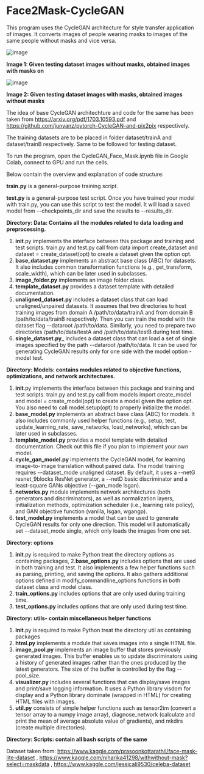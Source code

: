 # Face2Mask-CycleGAN

This program uses the CycleGAN architecture for style transfer application of images. It converts images of people wearing masks to images of the same people without masks and vice versa.


![image](https://user-images.githubusercontent.com/67890345/126367971-c20861c6-9559-4275-a9e0-dfba8f74b627.png)

__Image 1: Given testing dataset images without masks, obtained images with masks on__

![image](https://user-images.githubusercontent.com/67890345/126368013-bf54e0cb-33d3-456e-a7ad-522e358b6e1a.png)

__Image 2: Given testing dataset images with masks, obtained images without masks__

The idea of base CycleGAN architechture and code for the same has been taken from https://arxiv.org/pdf/1703.10593.pdf and https://github.com/junyanz/pytorch-CycleGAN-and-pix2pix respectively. 

The training datasets are to be placed in folder dataset/trainA and dataset/trainB respectively. Same to be followed for testing dataset.

To run the program, open the CycleGAN_Face_Mask.ipynb file in Google Colab, connect to GPU and run the cells. 

Below contain the overview and explanation of code structure: 

__train.py__ is a general-purpose training script.

__test.py__ is a general-purpose test script. Once you have trained your model with train.py, you can use this script to test the model. It will load a saved model from --checkpoints_dir and save the results to --results_dir.

__Directory: Data: Contains all the modules related to data loading and preprocessing.__
1. __init__.py implements the interface between this package and training and test scripts. train.py and test.py call from data import create_dataset and dataset = create_dataset(opt) to create a dataset given the option opt.
2. __base_dataset.py__ implements an abstract base class (ABC) for datasets. It also includes common transformation functions (e.g., get_transform, scale_width), which can be later used in subclasses.
3. __image_folder.py__ implements an image folder class.
4. __template_dataset.py__ provides a dataset template with detailed documentation.
5. __unaligned_dataset.py__ includes a dataset class that can load unaligned/unpaired datasets. It assumes that two directories to host training images from domain A /path/to/data/trainA and from domain B /path/to/data/trainB respectively. Then you can train the model with the dataset flag --dataroot /path/to/data. Similarly, you need to prepare two directories /path/to/data/testA and /path/to/data/testB during test time.
6. __single_dataset.py___ includes a dataset class that can load a set of single images specified by the path --dataroot /path/to/data. It can be used for generating CycleGAN results only for one side with the model option -model test.

__Directory: Models: contains modules related to objective functions, optimizations, and network architectures.__

1. __init__.py implements the interface between this package and training and test scripts. train.py and test.py call from models import create_model and model = create_model(opt) to create a model given the option opt. You also need to call model.setup(opt) to properly initialize the model.
2. __base_model.py__ implements an abstract base class (ABC) for models. It also includes commonly used helper functions (e.g., setup, test, update_learning_rate, save_networks, load_networks), which can be later used in subclasses.
3. __template_model.py__ provides a model template with detailed documentation. Check out this file if you plan to implement your own model.
4. __cycle_gan_model.py__ implements the CycleGAN model, for learning image-to-image translation without paired data. The model training requires --dataset_mode unaligned dataset. By default, it uses a --netG resnet_9blocks ResNet generator, a --netD basic discriminator and a least-square GANs objective (--gan_mode lsgan).
5. __networks.py__ module implements network architectures (both generators and discriminators), as well as normalization layers, initialization methods, optimization scheduler (i.e., learning rate policy), and GAN objective function (vanilla, lsgan, wgangp).
6. __test_model.py__ implements a model that can be used to generate CycleGAN results for only one direction. This model will automatically set --dataset_mode single, which only loads the images from one set. 


__Directory: options__
1. __init__.py is required to make Python treat the directory options as containing packages,
2.__base_options.py__ includes options that are used in both training and test. It also implements a few helper functions such as parsing, printing, and saving the options. It also gathers additional options defined in modify_commandline_options functions in both dataset class and model class.
3. __train_options.py__ includes options that are only used during training time.
4. __test_options.py__ includes options that are only used during test time.


__Directory: utils- contain miscellaneous helper functions__
1. __init__.py is required to make Python treat the directory util as containing packages
2. __html.py__ implements a module that saves images into a single HTML file.
3. __image_pool.py__ implements an image buffer that stores previously generated images. This buffer enables us to update discriminators using a history of generated images rather than the ones produced by the latest generators. The size of the buffer is controlled by the flag --pool_size.
4. __visualizer.py__ includes several functions that can display/save images and print/save logging information. It uses a Python library visdom for display and a Python library dominate (wrapped in HTML) for creating HTML files with images.
5. __util.py__ consists of simple helper functions such as tensor2im (convert a tensor array to a numpy image array), diagnose_network (calculate and print the mean of average absolute value of gradients), and mkdirs (create multiple directories).

__Directory: Scripts: contain all bash scripts of the same__

Dataset taken from: https://www.kaggle.com/prasoonkottarathil/face-mask-lite-dataset , https://www.kaggle.com/niharika41298/withwithout-mask?select=maskdata  , https://www.kaggle.com/jessicali9530/celeba-dataset 
